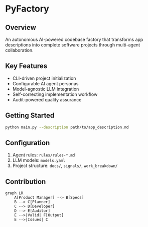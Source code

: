 # PyFactory

## Overview
An autonomous AI-powered codebase factory that transforms app descriptions into complete software projects through multi-agent collaboration.

## Key Features
- CLI-driven project initialization
- Configurable AI agent personas
- Model-agnostic LLM integration
- Self-correcting implementation workflow
- Audit-powered quality assurance

## Getting Started
```bash
python main.py --description path/to/app_description.md
```

## Configuration
1. Agent rules: `rules/rules-*.md`
2. LLM models: `models.yaml`
3. Project structure: `docs/`, `signals/`, `work_breakdown/`

## Contribution
```mermaid
graph LR
    A[Product Manager] --> B[Specs]
    B --> C[Planner]
    C --> D[Developer]
    D --> E[Auditor]
    E -->|Valid| F[Output]
    E -->|Issues| C